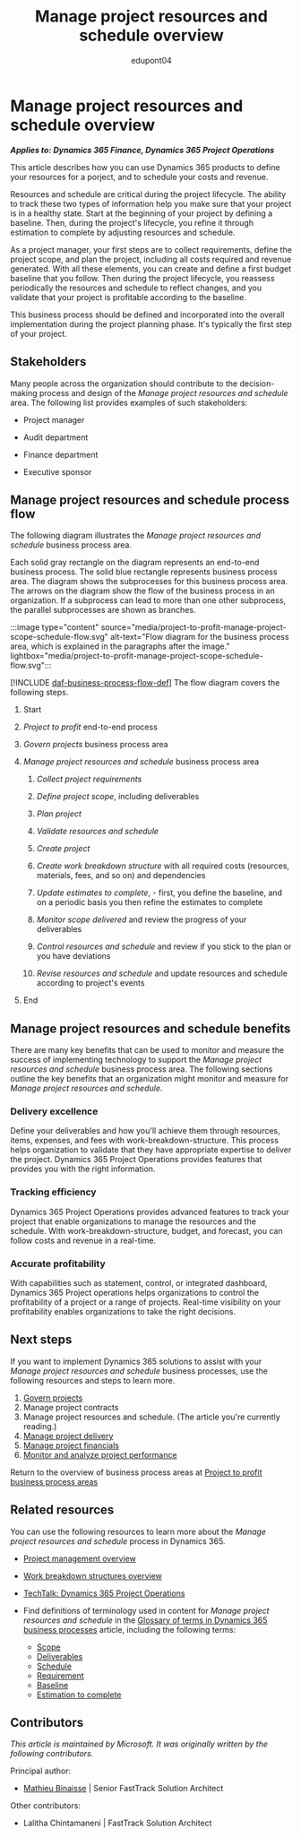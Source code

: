 ﻿---
title: Manage project resources and schedule overview
description: Learn how you can use Dynamics 365 products to support the organization's business processes to manage resources and schedule for projects.
ms.date: 10/31/2023
ms.topic: conceptual
author: edupont04
ms.author: mbinaisse
---

# Manage project resources and schedule overview

***Applies to: Dynamics 365 Finance, Dynamics 365 Project Operations***

This article describes how you can use Dynamics 365 products to define your resources for a porject, and to schedule your costs and revenue.

Resources and schedule are critical during the project lifecycle. The ability to track these two types of information help you make sure that your project is in a healthy state. Start at the beginning of your project by defining a baseline. Then, during the project's lifecycle, you refine it through estimation to complete by adjusting resources and schedule.

As a project manager, your first steps are to collect requirements, define the project scope, and plan the project, including all costs required and revenue generated. With all these elements, you can create and define a first budget baseline that you follow. Then during the project lifecycle, you reassess periodically the resources and schedule to reflect changes, and you validate that your project is profitable according to the baseline.

This business process should be defined and incorporated into the overall implementation during the project planning phase. It's typically the first step of your project.

## Stakeholders 

Many people across the organization should contribute to the decision-making process and design of the *Manage project resources and schedule* area. The following list provides examples of such stakeholders:

- Project manager

- Audit department

- Finance department

- Executive sponsor

## Manage project resources and schedule process flow 

The following diagram illustrates the *Manage project resources and schedule* business process area.

Each solid gray rectangle on the diagram represents an end-to-end business process. The solid blue rectangle represents business process area. The diagram shows the subprocesses for this business process area. The arrows on the diagram show the flow of the business process in an organization. If a subprocess can lead to more than one other subprocess, the parallel subprocesses are shown as branches.

:::image type="content" source="media/project-to-profit-manage-project-scope-schedule-flow.svg" alt-text="Flow diagram for the business process area, which is explained in the paragraphs after the image." lightbox="media/project-to-profit-manage-project-scope-schedule-flow.svg":::

[!INCLUDE [daf-business-process-flow-def](../includes/daf-business-process-flow-def.md)]
The flow diagram covers the following steps.

1. Start

2. *Project to profit* end-to-end process
 
3. *Govern projects* business process area  

4. *Manage project resources and schedule* business process area

    1. *Collect project requirements*

    2. *Define project scope*, including deliverables

    3. *Plan project*

    4. *Validate resources and schedule*

    5. *Create project*

    6. *Create work breakdown structure* with all required costs (resources, materials, fees, and so on) and dependencies

    7. *Update estimates to complete*, - first, you define the baseline, and on a periodic basis you then refine the estimates to complete

    8. *Monitor scope delivered* and review the progress of your deliverables

    9. *Control resources and schedule* and review if you stick to the plan or you have deviations

    10. *Revise resources and schedule* and update resources and schedule according to project's events

5. End

## Manage project resources and schedule benefits

There are many key benefits that can be used to monitor and measure the success of implementing technology to support the *Manage project resources and schedule* business process area. The following sections outline the key benefits that an organization might monitor and measure for *Manage project resources and schedule*. 

### Delivery excellence

Define your deliverables and how you'll achieve them through resources, items, expenses, and fees with work-breakdown-structure. This process helps organization to validate that they have appropriate expertise to deliver the project. Dynamics 365 Project Operations provides features that provides you with the right information.

### Tracking efficiency 

Dynamics 365 Project Operations provides advanced features to track your project that enable organizations to manage the resources and the schedule. With work-breakdown-structure, budget, and forecast, you can follow costs and revenue in a real-time.

### Accurate profitability

With capabilities such as statement, control, or integrated dashboard, Dynamics 365 Project operations helps organizations to control the profitability of a project or a range of projects. Real-time visibility on your profitability enables organizations to take the right decisions.

## Next steps

If you want to implement Dynamics 365 solutions to assist with your *Manage project resources and schedule* business processes, use the following resources and steps to learn more.

1. [Govern projects](project-to-profit-govern-projects-overview.md)  
2. Manage project contracts
3. Manage project resources and schedule. (The article you're currently reading.) 
4. [Manage project delivery](project-to-profit-deliver-project-work.md)  
5. [Manage project financials](project-to-profit-manage-project-financials-overview.md)  
6. [Monitor and analyze project performance](project-to-profit-monitor-analyze-project-performance-overview.md)  

Return to the overview of business process areas at [Project to profit business process areas](project-to-profit-areas.md)   

## Related resources

You can use the following resources to learn more about the *Manage project resources and schedule* process in Dynamics 365.

- [Project management overview](/dynamics365/project-operations/project-management/project-management-overview)
- [Work breakdown structures overview](/dynamics365/project-operations/prod-pma/work-breakdown-structures)
- [TechTalk: Dynamics 365 Project Operations](https://community.dynamics.com/blogs/post/?postid=d9613dbe-cb51-4cb3-b29a-8464034d7fdb)  
- Find definitions of terminology used in content for *Manage project resources and schedule* in the [Glossary of terms in Dynamics 365 business processes](glossary.md) article, including the following terms:

  - [Scope](glossary.md#scope)  
  - [Deliverables](glossary.md#deliverables)  
  - [Schedule](glossary.md#schedule)  
  - [Requirement](glossary.md#requirement)  
  - [Baseline](glossary.md#baseline)  
  - [Estimation to complete](glossary.md#estimation-to-complete)  

<!-- ## Tags

*Industries:* Agriculture (01-09), Mining (10-14), Construction (15-17), Manufacturing (20-39), Transportation, and Public Utilities (40-49), Wholesale Trade (50-51), Retail Trade (52-59), Finance, Insurance, Real Estate (60-67), Services (70-89), Public Administration (91-99)

*Stakeholders:* Executive Sponsor, Audit, Finance, Project Management

*Products:* Dynamics 365 Finance, Dynamics 365 Project Operations -->

## Contributors

*This article is maintained by Microsoft. It was originally written by the following contributors.*

Principal author:

- [Mathieu Binaisse](https://www.linkedin.com/in/mathieu-binaisse-microsoft/) \| Senior FastTrack Solution Architect

Other contributors:

- Lalitha Chintamaneni \| FastTrack Solution Architect
